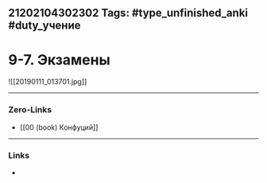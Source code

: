 21202104302302
Tags: #type_unfinished_anki #duty_учение
---
# 9-7. Экзамены

![[20190111_013701.jpg]]

---
### Zero-Links
- [[00 (book) Конфуций]]
---
### Links
-